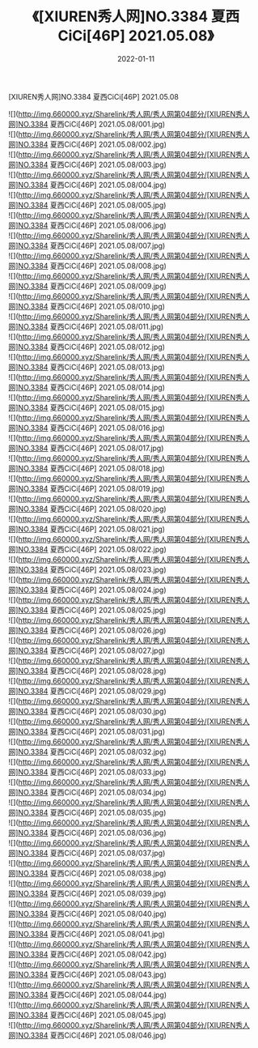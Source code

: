 ﻿---
layout: post
title:  《[XIUREN秀人网]NO.3384 夏西CiCi[46P] 2021.05.08》
date:   2022-01-11
img: http://img.660000.xyz/Sharelink/秀人网/秀人网第04部分/[XIUREN秀人网]NO.3384 夏西CiCi[46P] 2021.05.08/000.jpg
categories: [美女, 清纯, 唯美]
---

[XIUREN秀人网]NO.3384 夏西CiCi[46P] 2021.05.08

 ![](http://img.660000.xyz/Sharelink/秀人网/秀人网第04部分/[XIUREN秀人网]NO.3384 夏西CiCi[46P] 2021.05.08/001.jpg) <br>![](http://img.660000.xyz/Sharelink/秀人网/秀人网第04部分/[XIUREN秀人网]NO.3384 夏西CiCi[46P] 2021.05.08/002.jpg) <br>![](http://img.660000.xyz/Sharelink/秀人网/秀人网第04部分/[XIUREN秀人网]NO.3384 夏西CiCi[46P] 2021.05.08/003.jpg) <br>![](http://img.660000.xyz/Sharelink/秀人网/秀人网第04部分/[XIUREN秀人网]NO.3384 夏西CiCi[46P] 2021.05.08/004.jpg) <br>![](http://img.660000.xyz/Sharelink/秀人网/秀人网第04部分/[XIUREN秀人网]NO.3384 夏西CiCi[46P] 2021.05.08/005.jpg) <br>![](http://img.660000.xyz/Sharelink/秀人网/秀人网第04部分/[XIUREN秀人网]NO.3384 夏西CiCi[46P] 2021.05.08/006.jpg) <br>![](http://img.660000.xyz/Sharelink/秀人网/秀人网第04部分/[XIUREN秀人网]NO.3384 夏西CiCi[46P] 2021.05.08/007.jpg) <br>![](http://img.660000.xyz/Sharelink/秀人网/秀人网第04部分/[XIUREN秀人网]NO.3384 夏西CiCi[46P] 2021.05.08/008.jpg) <br>![](http://img.660000.xyz/Sharelink/秀人网/秀人网第04部分/[XIUREN秀人网]NO.3384 夏西CiCi[46P] 2021.05.08/009.jpg) <br>![](http://img.660000.xyz/Sharelink/秀人网/秀人网第04部分/[XIUREN秀人网]NO.3384 夏西CiCi[46P] 2021.05.08/010.jpg) <br>![](http://img.660000.xyz/Sharelink/秀人网/秀人网第04部分/[XIUREN秀人网]NO.3384 夏西CiCi[46P] 2021.05.08/011.jpg) <br>![](http://img.660000.xyz/Sharelink/秀人网/秀人网第04部分/[XIUREN秀人网]NO.3384 夏西CiCi[46P] 2021.05.08/012.jpg) <br>![](http://img.660000.xyz/Sharelink/秀人网/秀人网第04部分/[XIUREN秀人网]NO.3384 夏西CiCi[46P] 2021.05.08/013.jpg) <br>![](http://img.660000.xyz/Sharelink/秀人网/秀人网第04部分/[XIUREN秀人网]NO.3384 夏西CiCi[46P] 2021.05.08/014.jpg) <br>![](http://img.660000.xyz/Sharelink/秀人网/秀人网第04部分/[XIUREN秀人网]NO.3384 夏西CiCi[46P] 2021.05.08/015.jpg) <br>![](http://img.660000.xyz/Sharelink/秀人网/秀人网第04部分/[XIUREN秀人网]NO.3384 夏西CiCi[46P] 2021.05.08/016.jpg) <br>![](http://img.660000.xyz/Sharelink/秀人网/秀人网第04部分/[XIUREN秀人网]NO.3384 夏西CiCi[46P] 2021.05.08/017.jpg) <br>![](http://img.660000.xyz/Sharelink/秀人网/秀人网第04部分/[XIUREN秀人网]NO.3384 夏西CiCi[46P] 2021.05.08/018.jpg) <br>![](http://img.660000.xyz/Sharelink/秀人网/秀人网第04部分/[XIUREN秀人网]NO.3384 夏西CiCi[46P] 2021.05.08/019.jpg) <br>![](http://img.660000.xyz/Sharelink/秀人网/秀人网第04部分/[XIUREN秀人网]NO.3384 夏西CiCi[46P] 2021.05.08/020.jpg) <br>![](http://img.660000.xyz/Sharelink/秀人网/秀人网第04部分/[XIUREN秀人网]NO.3384 夏西CiCi[46P] 2021.05.08/021.jpg) <br>![](http://img.660000.xyz/Sharelink/秀人网/秀人网第04部分/[XIUREN秀人网]NO.3384 夏西CiCi[46P] 2021.05.08/022.jpg) <br>![](http://img.660000.xyz/Sharelink/秀人网/秀人网第04部分/[XIUREN秀人网]NO.3384 夏西CiCi[46P] 2021.05.08/023.jpg) <br>![](http://img.660000.xyz/Sharelink/秀人网/秀人网第04部分/[XIUREN秀人网]NO.3384 夏西CiCi[46P] 2021.05.08/024.jpg) <br>![](http://img.660000.xyz/Sharelink/秀人网/秀人网第04部分/[XIUREN秀人网]NO.3384 夏西CiCi[46P] 2021.05.08/025.jpg) <br>![](http://img.660000.xyz/Sharelink/秀人网/秀人网第04部分/[XIUREN秀人网]NO.3384 夏西CiCi[46P] 2021.05.08/026.jpg) <br>![](http://img.660000.xyz/Sharelink/秀人网/秀人网第04部分/[XIUREN秀人网]NO.3384 夏西CiCi[46P] 2021.05.08/027.jpg) <br>![](http://img.660000.xyz/Sharelink/秀人网/秀人网第04部分/[XIUREN秀人网]NO.3384 夏西CiCi[46P] 2021.05.08/028.jpg) <br>![](http://img.660000.xyz/Sharelink/秀人网/秀人网第04部分/[XIUREN秀人网]NO.3384 夏西CiCi[46P] 2021.05.08/029.jpg) <br>![](http://img.660000.xyz/Sharelink/秀人网/秀人网第04部分/[XIUREN秀人网]NO.3384 夏西CiCi[46P] 2021.05.08/030.jpg) <br>![](http://img.660000.xyz/Sharelink/秀人网/秀人网第04部分/[XIUREN秀人网]NO.3384 夏西CiCi[46P] 2021.05.08/031.jpg) <br>![](http://img.660000.xyz/Sharelink/秀人网/秀人网第04部分/[XIUREN秀人网]NO.3384 夏西CiCi[46P] 2021.05.08/032.jpg) <br>![](http://img.660000.xyz/Sharelink/秀人网/秀人网第04部分/[XIUREN秀人网]NO.3384 夏西CiCi[46P] 2021.05.08/033.jpg) <br>![](http://img.660000.xyz/Sharelink/秀人网/秀人网第04部分/[XIUREN秀人网]NO.3384 夏西CiCi[46P] 2021.05.08/034.jpg) <br>![](http://img.660000.xyz/Sharelink/秀人网/秀人网第04部分/[XIUREN秀人网]NO.3384 夏西CiCi[46P] 2021.05.08/035.jpg) <br>![](http://img.660000.xyz/Sharelink/秀人网/秀人网第04部分/[XIUREN秀人网]NO.3384 夏西CiCi[46P] 2021.05.08/036.jpg) <br>![](http://img.660000.xyz/Sharelink/秀人网/秀人网第04部分/[XIUREN秀人网]NO.3384 夏西CiCi[46P] 2021.05.08/037.jpg) <br>![](http://img.660000.xyz/Sharelink/秀人网/秀人网第04部分/[XIUREN秀人网]NO.3384 夏西CiCi[46P] 2021.05.08/038.jpg) <br>![](http://img.660000.xyz/Sharelink/秀人网/秀人网第04部分/[XIUREN秀人网]NO.3384 夏西CiCi[46P] 2021.05.08/039.jpg) <br>![](http://img.660000.xyz/Sharelink/秀人网/秀人网第04部分/[XIUREN秀人网]NO.3384 夏西CiCi[46P] 2021.05.08/040.jpg) <br>![](http://img.660000.xyz/Sharelink/秀人网/秀人网第04部分/[XIUREN秀人网]NO.3384 夏西CiCi[46P] 2021.05.08/041.jpg) <br>![](http://img.660000.xyz/Sharelink/秀人网/秀人网第04部分/[XIUREN秀人网]NO.3384 夏西CiCi[46P] 2021.05.08/042.jpg) <br>![](http://img.660000.xyz/Sharelink/秀人网/秀人网第04部分/[XIUREN秀人网]NO.3384 夏西CiCi[46P] 2021.05.08/043.jpg) <br>![](http://img.660000.xyz/Sharelink/秀人网/秀人网第04部分/[XIUREN秀人网]NO.3384 夏西CiCi[46P] 2021.05.08/044.jpg) <br>![](http://img.660000.xyz/Sharelink/秀人网/秀人网第04部分/[XIUREN秀人网]NO.3384 夏西CiCi[46P] 2021.05.08/045.jpg) <br>![](http://img.660000.xyz/Sharelink/秀人网/秀人网第04部分/[XIUREN秀人网]NO.3384 夏西CiCi[46P] 2021.05.08/046.jpg) <br>